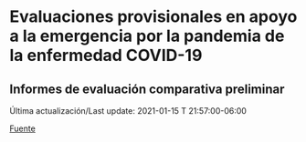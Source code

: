 # Evaluaciones provisionales en apoyo a la emergencia por la pandemia de la enfermedad COVID-19
## Informes de evaluación comparativa preliminar

Última actualización/Last update: 2021-01-15 T 21:57:00-06:00

 [Fuente](https://www.gob.mx/salud/documentos/evaluaciones-provisionales-en-apoyo-a-la-emergencia-por-la-pandemia-de-la-enfermedad-covid-19?state=published)
